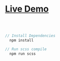 # [Live Demo](https://cihatdev.github.io/maqs/)

<br>

```javascript

// Install Dependencies
  npm install

// Run scss compile
  npm run scss

```
